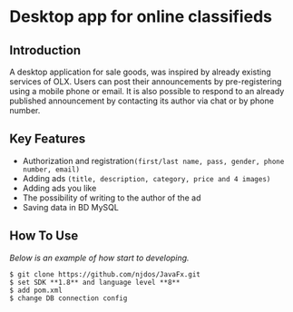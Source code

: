 # Desktop app for online classifieds

## Introduction 
A desktop application for sale goods, was inspired by already existing services of OLX. Users can post their announcements by pre-registering using a mobile phone or email. It is also possible to respond to an already published announcement by contacting its author via chat or by phone number.

## Key Features

- Authorization and registration`(first/last name, pass, gender, phone number, email)`
- Adding ads `(title, description, category, price and 4 images)`
- Adding ads you like
- The possibility of writing to the author of the ad
- Saving data in BD MySQL

## How To Use
_Below is an example of how start to developing._
```
$ git clone https://github.com/njdos/JavaFx.git
$ set SDK **1.8** and language level **8**
$ add pom.xml
$ change DB connection config
```
